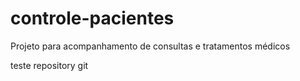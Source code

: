 # controle-pacientes
Projeto para acompanhamento de consultas e tratamentos médicos

teste repository git